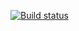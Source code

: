 [![Build status](https://ci.appveyor.com/api/projects/status/g1kgu0vq9sbxkf2d?svg=true)](https://ci.appveyor.com/project/tsvetk0va/patterns)
